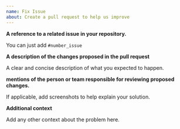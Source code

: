 ```yaml
---
name: Fix Issue
about: Create a pull request to help us improve
---
```


**A reference to a related issue in your repository.**

You can just add `#number_issue`

**A description of the changes proposed in the pull request**

A clear and concise description of what you expected to happen.

**mentions of the person or team responsible for reviewing proposed changes.**

If applicable, add screenshots to help explain your solution.


**Additional context**

Add any other context about the problem here.
